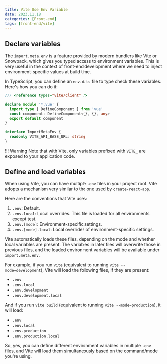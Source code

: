 ```yaml
---
title: Vite Use Env Variable
date: 2023.11.18
categories: [Front-end]
tags: [front-end/vite]
---
```


## Declare variables

The `import.meta.env` is a feature provided by modern bundlers like Vite or Snowpack, which gives you typed access to environment variables. This is very useful in the context of front-end development where we need to inject environment-specific values at build time.

In TypeScript, you can define an `env.d.ts` file to type check these variables. Here's how you can do it:

```ts
/// <reference types="vite/client" />

declare module '*.vue' {
  import type { DefineComponent } from 'vue'
  const component: DefineComponent<{}, {}, any>
  export default component
}

interface ImportMetaEnv {
  readonly VITE_API_BASE_URL: string
}
```

!!! Warning Note that with Vite, only variables prefixed with `VITE_` are exposed to your application code.

## Define and load variables

When using Vite, you can have multiple `.env` files in your project root. Vite adopts a mechanism very similar to the one used by `create-react-app`.

Here are the conventions that Vite uses:

1.  `.env`: Default.
2.  `.env.local`: Local overrides. This file is loaded for all environments except test.
3.  `.env.[mode]`: Environment-specific settings.
4.  `.env.[mode].local`: Local overrides of environment-specific settings.

Vite automatically loads these files, depending on the mode and whether local variables are present. The variables in later files will overwrite those in previous files, and the loaded environment variables will be available under `import.meta.env`.

For example, if you run `vite` (equivalent to running `vite --mode=development`), Vite will load the following files, if they are present:

-   `.env`
-   `.env.local`
-   `.env.development`
-   `.env.development.local`

And if you run `vite build` (equivalent to running `vite --mode=production`), it will load:

-   `.env`
-   `.env.local`
-   `.env.production`
-   `.env.production.local`

So, yes, you can define different environment variables in multiple `.env` files, and Vite will load them simultaneously based on the command/mode you're using.